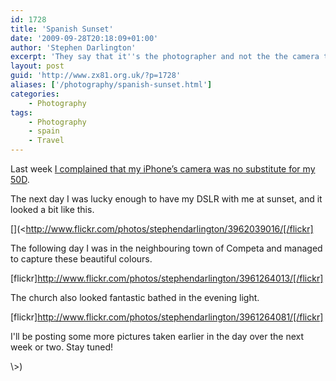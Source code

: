 ```yaml
---
id: 1728
title: 'Spanish Sunset'
date: '2009-09-28T20:18:09+01:00'
author: 'Stephen Darlington'
excerpt: 'They say that it''s the photographer and not the the camera that counts. That is not always true.'
layout: post
guid: 'http://www.zx81.org.uk/?p=1728'
aliases: ['/photography/spanish-sunset.html']
categories:
    - Photography
tags:
    - Photography
    - spain
    - Travel
---
```


Last week [I complained that my iPhone’s camera was no substitute for my 50D](/photography/at-times-like-these.html).

The next day I was lucky enough to have my DSLR with me at sunset, and it looked a bit like this.

[](<http://www.flickr.com/photos/stephendarlington/3962039016/[/flickr]

The following day I was in the neighbouring town of Competa and managed to capture these beautiful colours.

[flickr]http://www.flickr.com/photos/stephendarlington/3961264013/[/flickr]

The church also looked fantastic bathed in the evening light.

[flickr]http://www.flickr.com/photos/stephendarlington/3961264081/[/flickr]

I'll be posting some more pictures taken earlier in the day over the next week or two. Stay tuned!
</p>
\>)